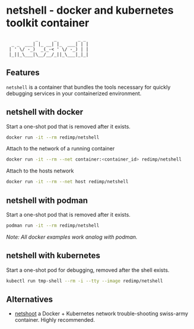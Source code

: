 # netshell - docker and kubernetes toolkit container

```
           _      _        _ _
  _ _  ___| |_ __| |_  ___| | |
 | ' \/ -_)  _(_-< ' \/ -_) | |
 |_||_\___|\__/__/_||_\___|_|_|

```

## Features

`netshell` is a container that bundles the tools necessary for quickly
debugging services in your containerized environment.

## netshell with docker

Start a one-shot pod that is removed after it exists.
```bash
docker run -it --rm redimp/netshell
```
Attach to the network of a running container
```bash
docker run -it --rm --net container:<container_id> redimp/netshell
```
Attach to the hosts network
```bash
docker run -it --rm --net host redimp/netshell
```

## netshell with podman

Start a one-shot pod that is removed after it exists.
```bash
podman run -it --rm redimp/netshell
```
*Note: All docker examples work analog with podman.*

## netshell with kubernetes

Start a one-shot pod for debugging, removed after the shell exists.
```bash
kubectl run tmp-shell --rm -i --tty --image redimp/netshell
```

## Alternatives

- [netshoot](https://github.com/nicolaka/netshoot) a Docker + Kubernetes network
trouble-shooting swiss-army container. Highly recommended.
